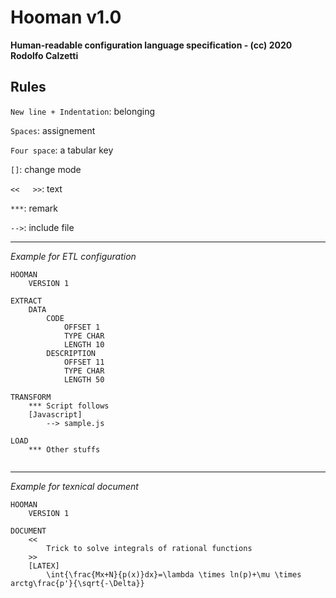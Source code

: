 # Hooman v1.0 

__Human-readable configuration language specification - (cc) 2020 Rodolfo Calzetti__

## Rules

```New line + Indentation```: belonging

```Spaces```: assignement

```Four space```: a tabular key

```[]```: change mode

```<<   >>```: text

```***```: remark

```-->```: include file 

---

_Example for ETL configuration_

```    
HOOMAN
    VERSION 1

EXTRACT
    DATA
        CODE
            OFFSET 1
            TYPE CHAR
            LENGTH 10
        DESCRIPTION
            OFFSET 11
            TYPE CHAR
            LENGTH 50
         
TRANSFORM
    *** Script follows
    [Javascript]
        --> sample.js
    
LOAD
    *** Other stuffs
    
```

---

_Example for texnical document_

```    
HOOMAN
    VERSION 1

DOCUMENT
    <<
        Trick to solve integrals of rational functions
    >>
    [LATEX]
        \int{\frac{Mx+N}{p(x)}dx}=\lambda \times ln(p)+\mu \times arctg\frac{p'}{\sqrt{-\Delta}}
```    
    

